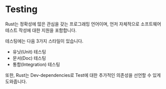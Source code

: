 # Testing

Rust는 정확성에 많은 관심을 갖는 프로그래밍 언어이며, 언저 자체적으로 소프트웨어 테스트 작성에 대한 지원을 포함합니다.

테스팅에는 다음 3가지 스타일이 있습니다.

- 유닛(Unit) 테스팅
- 문서(Doc) 테스팅
- 통합(Integration) 테스팅

또한, Rust는 Dev-dependencies로 Test에 대한 추가적인 의존성을 선언할 수 있게 도와줍니다.